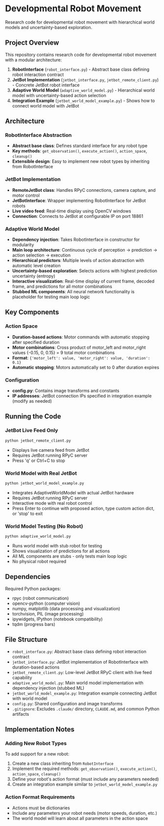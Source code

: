 # Developmental Robot Movement

Research code for developmental robot movement with hierarchical world models and uncertainty-based exploration.

## Project Overview

This repository contains research code for developmental robot movement with a modular architecture:

1. **RobotInterface** (`robot_interface.py`) - Abstract base class defining robot interaction contract
2. **JetBot Implementation** (`jetbot_interface.py`, `jetbot_remote_client.py`) - Concrete JetBot robot interface
3. **Adaptive World Model** (`adaptive_world_model.py`) - Hierarchical world model with uncertainty-based action selection
4. **Integration Example** (`jetbot_world_model_example.py`) - Shows how to connect world model with JetBot

## Architecture

### RobotInterface Abstraction
- **Abstract base class**: Defines standard interface for any robot type
- **Key methods**: `get_observation()`, `execute_action()`, `action_space`, `cleanup()`
- **Extensible design**: Easy to implement new robot types by inheriting from RobotInterface

### JetBot Implementation
- **RemoteJetBot class**: Handles RPyC connections, camera capture, and motor control
- **JetBotInterface**: Wrapper implementing RobotInterface for JetBot robots
- **Live video feed**: Real-time display using OpenCV windows  
- **Connection**: Connects to JetBot at configurable IP on port 18861

### Adaptive World Model
- **Dependency injection**: Takes RobotInterface in constructor for modularity
- **Main loop architecture**: Continuous cycle of perception → prediction → action selection → execution
- **Hierarchical predictors**: Multiple levels of action abstraction with automatic level creation
- **Uncertainty-based exploration**: Selects actions with highest prediction uncertainty (entropy)
- **Interactive visualization**: Real-time display of current frame, decoded frame, and predictions for all motor combinations
- **Stubbed ML components**: All neural network functionality is placeholder for testing main loop logic

## Key Components

### Action Space
- **Duration-based actions**: Motor commands with automatic stopping after specified duration
- **Motor combinations**: Cross product of motor_left and motor_right values {-0.15, 0, 0.15} = 9 total motor combinations
- **Format**: `{'motor_left': value, 'motor_right': value, 'duration': 0.1}`
- **Automatic stopping**: Motors automatically set to 0 after duration expires

### Configuration
- **config.py**: Contains image transforms and constants
- **IP addresses**: JetBot connection IPs specified in integration example (modify as needed)

## Running the Code

### JetBot Live Feed Only
```bash
python jetbot_remote_client.py
```
- Displays live camera feed from JetBot
- Requires JetBot running RPyC server
- Press 'q' or Ctrl+C to stop

### World Model with Real JetBot
```bash
python jetbot_world_model_example.py
```
- Integrates AdaptiveWorldModel with actual JetBot hardware
- Requires JetBot running RPyC server
- Interactive mode with real robot control
- Press Enter to continue with proposed action, type custom action dict, or 'stop' to exit

### World Model Testing (No Robot)
```bash
python adaptive_world_model.py
```
- Runs world model with stub robot for testing
- Shows visualization of predictions for all actions
- All ML components are stubs - only tests main loop logic
- No physical robot required

## Dependencies

Required Python packages:
- rpyc (robot communication)
- opencv-python (computer vision)
- numpy, matplotlib (data processing and visualization)
- torchvision, PIL (image processing)
- ipywidgets, IPython (notebook compatibility)
- tqdm (progress bars)

## File Structure

- `robot_interface.py`: Abstract base class defining robot interaction contract
- `jetbot_interface.py`: JetBot implementation of RobotInterface with duration-based actions
- `jetbot_remote_client.py`: Low-level JetBot RPyC client with live feed capability
- `adaptive_world_model.py`: Main world model implementation with dependency injection (stubbed ML)
- `jetbot_world_model_example.py`: Integration example connecting JetBot with world model
- `config.py`: Shared configuration and image transforms
- `.gitignore`: Excludes `.claude/` directory, `CLAUDE.md`, and common Python artifacts

## Implementation Notes

### Adding New Robot Types
To add support for a new robot:

1. Create a new class inheriting from `RobotInterface`
2. Implement the required methods: `get_observation()`, `execute_action()`, `action_space`, `cleanup()`
3. Define your robot's action format (must include any parameters needed)
4. Create an integration example similar to `jetbot_world_model_example.py`

### Action Format Requirements
- Actions must be dictionaries
- Include any parameters your robot needs (motor speeds, duration, etc.)
- The world model will learn about all parameters in the action space